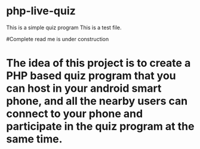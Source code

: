 # php-live-quiz
This is a simple quiz program
This is a test file. 

#Complete read me is under construction

# The idea of this project is to create a PHP based quiz program that you can host in your android smart phone, and all the nearby users can connect to your phone and participate in the quiz program at the same time. 

